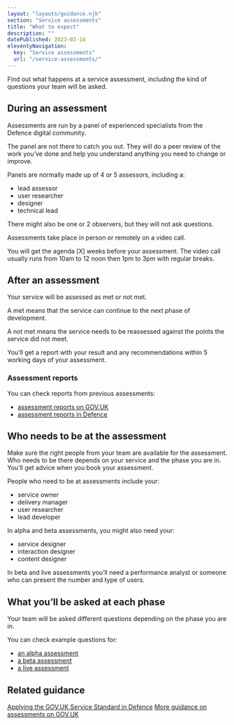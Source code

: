 ```yaml
---
layout: "layouts/guidance.njk"
section: "Service assessments"
title: "What to expect"
description: ""
datePublished: 2023-03-14
eleventyNavigation:
  key: "Service assessments"
  url: "/service-assessments/"
---
```


Find out what happens at a service assessment, including the kind of questions your team will be asked. 

## During an assessment 

Assessments are run by a panel of experienced specialists from the Defence digital community. 

The panel are not there to catch you out. They will do a peer review of the work you’ve done and help you understand anything you need to change or improve.

Panels are normally made up of 4 or 5 assessors, including a:

- lead assessor
- user researcher 
- designer
- technical lead

There might also be one or 2 observers, but they will not ask questions.

Assessments take place in person or remotely on a video call. 

You will get the agenda [X] weeks before your assessment. The video call usually runs from 10am to 12 noon then 1pm to 3pm with regular breaks.  


## After an assessment 

Your service will be assessed as met or not met.

A met means that the service can continue to the next phase of development. 

A not met means the service needs to be reassessed against the points the service did not meet.

You’ll get a report with your result and any recommendations within 5 working days of your assessment. 

### Assessment reports

You can check reports from previous assessments: 

- [assessment reports on GOV.UK](/service-assessments/service-assessment-reports)
- [assessment reports in Defence](https://www.gov.uk/service-standard-reports)


## Who needs to be at the assessment

Make sure the right people from your team are available for the assessment. Who needs to be there depends on your service and the phase you are in. You’ll get advice when you book your assessment. 

People who need to be at assessments include your:

- service owner
- delivery manager
- user researcher 
- lead developer 

In alpha and beta assessments, you might also need your:

- service designer 
- interaction designer 
- content designer

In beta and live assessments you’ll need a performance analyst or someone who can present the number and type of users. 

## What you’ll be asked at each phase

Your team will be asked different questions depending on the phase you are in. 

You can check example questions for:

- [an alpha assessment](/service-assessments/what-to-expect/questions-in-an-alpha-assessment)
- [a beta assessment](/service-assessments/what-to-expect/questions-in-a-beta-assessment)
- [a live assessment](/service-assessments/what-to-expect/questions-in-a-live-assessment)

## Related guidance

[Applying the GOV.UK Service Standard in Defence](https://servicemanual.digital.mod.uk/meet-the-standard/)
[More guidance on assessments on GOV.UK](https://www.gov.uk/service-manual/service-assessments/how-service-assessments-work)



